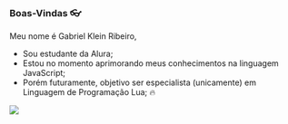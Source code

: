 ### Boas-Vindas 👓

Meu nome é Gabriel Klein Ribeiro,

- Sou estudante da Alura;
- Estou no momento aprimorando meus conhecimentos na linguagem JavaScript;
- Porém futuramente, objetivo ser especialista (unicamente) em Linguagem de Programação Lua; 🔥

![](https://i.pinimg.com/originals/98/c6/e6/98c6e6e422c53c20131a38a1872948ac.gif)
